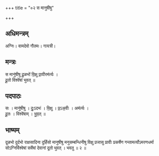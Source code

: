 +++
title = "०२ स मानुषीषु"

+++
## अधिमन्त्रम्
अग्निः। वामदेवो गौतमः। गायत्री।

## मन्त्रः
स मानु॑षीषु दू॒ळभो॑ वि॒क्षु प्रा॒वीरम॑र्त्यः ।  
दू॒तो विश्वे॑षां भुवत् ॥

## पदपाठः
सः । मानु॑षीषु । दुः॒ऽदभः॑ । वि॒क्षु । प्र॒ऽअ॒वीः । अम॑र्त्यः ।  
दू॒तः । विश्वे॑षाम् । भु॒व॒त् ॥

## भाष्यम्
दूळभो दुर्दभो राक्षसादिना दुर्हिंसो मानुषीषु मनुसम्बन्धिनीषु विक्षु प्रजासु प्रावीः प्रकर्षेण गन्तामर्त्योऽमरणधर्मा सोऽग्निर्विश्वेषां सर्वेषां देवानां दूतो भुवत् । भवतु ॥ २ ॥